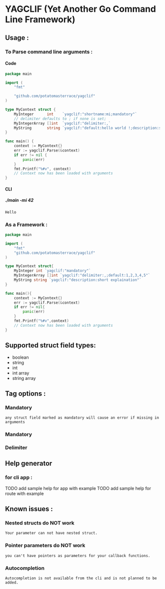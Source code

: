 # YAGCLIF (Yet Another Go Command Line Framework)

## Usage :
### To Parse command line arguments :
#### Code
```Go
package main

import (
	"fmt"

	"github.com/potatomasterrace/yagclif"
)

type MyContext struct {
    MyInteger      int    `yagclif:"shortname:mi;mandatory"`
    // delimiter defaults to ; if none is set;
    MyIntegerArray []int  `yagclif:"delimiter:,`
	MyString       string `yagclif:"default:hello world !;description:short explaination"`
}

func main() {
	context := MyContext{}
	err := yagclif.Parse(&context)
	if err != nil {
		panic(err)
	}
	fmt.Printf("%#v", context)
	// Context now has been loaded with arguments
}
```
#### CLI 
##### ./main -mi 42 
    Hello


### As a Framework :
```Go
package main

import (
    "fmt"
    "github.com/potatomasterrace/yagclif"
)

type MyContext struct{
    MyInteger int `yagclif:"mandatory"`
    MyIntegerArray []int `yagclif:"delimiter:,;default:1,2,3,4,5"`
    MyString string `yagclif:"description:short explaination"`
}

func main(){
    context := MyContext{}
    err := yagclif.Parse(&context)
    if err != nil{
        panic(err)
    }
    fmt.Printf("%#v",context)
    // Context now has been loaded with arguments
}
```
## Supported struct field types:
* boolean
* string 
* int 
* int array
* string array
## Tag options :
### Mandatory
    any struct field marked as mandatory will cause an error if missing in arguments 
### Mandatory
### Delimiter 
## Help generator
### for cli app :
TODO add sample help for app with example
TODO add sample help for route with example

## Known issues :
### Nested structs do NOT work
    Your parameter can not have nested struct.
### Pointer parameters do NOT work
    you can't have pointers as parameters for your callback functions.
### Autocompletion
    Autocompletion is not available from the cli and is not planned to be added.
